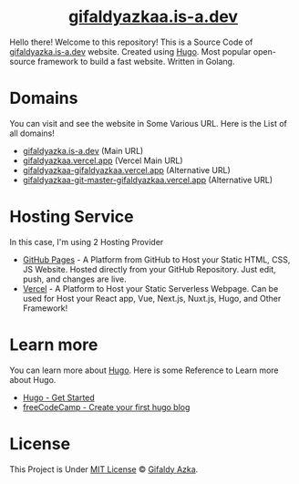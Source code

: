 <h1 align="center"><a href="https://gifaldyazkaa.is-a.dev">gifaldyazkaa.is-a.dev</a></h1>

Hello there! Welcome to this repository! This is a Source Code of [gifaldyazka.is-a.dev](https://gifaldyazka.is-a.dev) website. Created using [Hugo](https://gohugo.io). Most popular open-source framework to build a fast website. Written in Golang.

# Domains

You can visit and see the website in Some Various URL. Here is the List of all domains!

- [gifaldyazka.is-a.dev](https://gifaldyazka.is-a.dev) (Main URL)
- [gifaldyazkaa.vercel.app](https://gifaldyazkaa.vercel.app/) (Vercel Main URL)
- [gifaldyazkaa-gifaldyazkaa.vercel.app](https://gifaldyazkaa-gifaldyazkaa.vercel.app/) (Alternative URL)
- [gifaldyazkaa-git-master-gifaldyazkaa.vercel.app](https://gifaldyazkaa-git-master-gifaldyazkaa.vercel.app/) (Alternative URL)

# Hosting Service

In this case, I'm using 2 Hosting Provider

- [GitHub Pages](https://pages.github.com) - A Platform from GitHub to Host your Static HTML, CSS, JS Website. Hosted directly from your GitHub Repository. Just edit, push, and changes are live.
- [Vercel](https://vercel.app) - A Platform to Host your Static Serverless Webpage. Can be used for Host your React app, Vue, Next.js, Nuxt.js, Hugo, and Other Framework!

# Learn more

You can learn more about [Hugo](https://gohugo.io). Here is some Reference to Learn more about Hugo.

- [Hugo - Get Started](https://gohugo.io/getting-started/quick-start/)
- [freeCodeCamp - Create your first hugo blog](https://www.freecodecamp.org/news/your-first-hugo-blog-a-practical-guide/)

# License

This Project is Under [MIT License](https://github.com/gifaldyazkaa/gifaldyazkaa.github.io/blob/master/LICENSE) &copy; [Gifaldy Azka](https://github.com/gifaldyazkaa).
